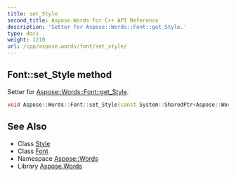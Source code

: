 ```yaml
---
title: set_Style
second_title: Aspose.Words for C++ API Reference
description: 'Setter for Aspose::Words::Font::get_Style.'
type: docs
weight: 1210
url: /cpp/aspose.words/font/set_style/
---
```

## Font::set_Style method


Setter for [Aspose::Words::Font::get_Style](../get_style/).

```cpp
void Aspose::Words::Font::set_Style(const System::SharedPtr<Aspose::Words::Style> &value)
```

## See Also

* Class [Style](../../style/)
* Class [Font](../)
* Namespace [Aspose::Words](../../)
* Library [Aspose.Words](../../../)
